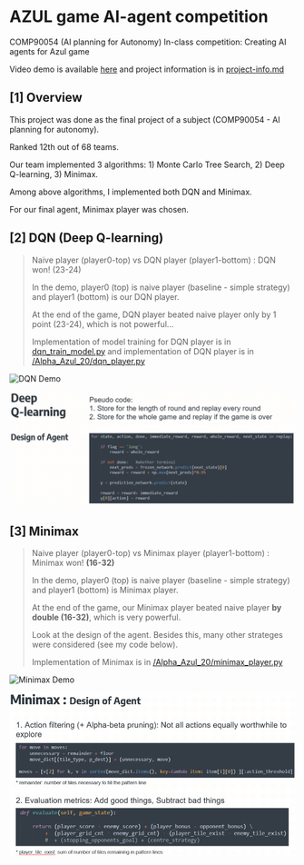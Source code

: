# AZUL game AI-agent competition
COMP90054 (AI planning for Autonomy) In-class competition: Creating AI agents for Azul game

Video demo is available [here](https://youtu.be/vctpCTW8iWU) and project information is in [project-info.md](https://github.com/kaiyoo/AI-azul/blob/master/project-info.md)


## [1] Overview
This project was done as the final project of a subject (COMP90054 - AI planning for autonomy). 

Ranked 12th out of 68 teams. 

Our team implemented 3 algorithms: 1) Monte Carlo Tree Search, 2) Deep Q-learning, 3) Minimax.

Among above algorithms, I implemented both DQN and Minimax.

For our final agent, Minimax player was chosen. 

## [2] DQN (Deep Q-learning)
> Naive player (player0-top)  vs  DQN player (player1-bottom) : DQN won! (23-24)
> 
> In the demo, player0 (top) is naive player (baseline - simple strategy) and player1 (bottom) is our DQN player.
> 
> At the end of the game, DQN player beated naive player only by 1 point (23-24), which is not powerful...
> 
> Implementation of model training for DQN player is in [dqn_train_model.py](dqn_train_model.py) and implementation of DQN player is in [/Alpha_Azul_20/dqn_player.py](players/Alpha_Azul_20/dqn_player.py)
> 

![DQN Demo](img/dqn_demo.gif)

![alt text](img/dqn_design.PNG)


## [3] Minimax
> Naive player (player0-top)  vs  Minimax player (player1-bottom) : Minimax won! **(16-32)**
> 
> In the demo, player0 (top) is naive player (baseline - simple strategy) and player1 (bottom) is Minimax player.
> 
> At the end of the game, our Minimax player beated naive player **by double (16-32)**, which is very powerful.
> 
> Look at the design of the agent. Besides this, many other strateges were considered (see my code below).
> 
> Implementation of Minimax is in [/Alpha_Azul_20/minimax_player.py](players/Alpha_Azul_20/minimax_player.py)
> 

![Minimax Demo](img/minimax_demo.gif)

![alt text](img/minimax_design.PNG)

